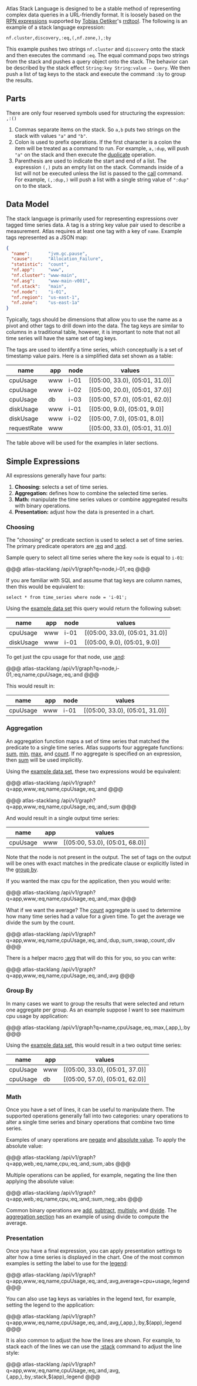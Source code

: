 Atlas Stack Language is designed to be a stable method of representing complex data queries in
a URL-friendly format. It is loosely based on the
[RPN expressions](http://oss.oetiker.ch/rrdtool/doc/rrdgraph_rpn.en.html) supported by
[Tobias Oetiker](https://tobi.oetiker.ch/hp/)'s [rrdtool](http://oss.oetiker.ch/rrdtool/).
The following is an example of a stack language expression:

`nf.cluster,discovery,:eq,(,nf.zone,),:by`

This example pushes two strings `nf.cluster` and `discovery` onto the stack and then executes the
command `:eq`. The equal command pops two strings from the stack and pushes a query object onto the
stack. The behavior can be described by the stack effect `String:key String:value – Query`. We then
push a list of tag keys to the stack and execute the command `:by` to group the results.

## Parts

There are only four reserved symbols used for structuring the expression: `,:()`

1. Commas separate items on the stack. So `a,b` puts two strings on the stack with values `"a"`
   and `"b"`.
2. Colon is used to prefix operations. If the first character is a colon the item will be treated
   as a command to run. For example, `a,:dup`, will push `"a"` on the stack and then execute the
   [duplicate](./ref/dup.md) operation.
3. Parenthesis are used to indicate the start and end of a list. The expression `(,)` puts an
   empty list on the stack. Commands inside of a list will not be executed unless the list is
   passed to the [call](./ref/call.md) command. For example, `(,:dup,)` will push a list with a single
   string value of `":dup"` on to the stack.

## Data Model

The stack language is primarily used for representing expressions over tagged time series
data. A tag is a string key value pair used to describe a measurement. Atlas requires at least
one tag with a key of `name`. Example tags represented as a JSON map:

```json
{
  "name":       "jvm.gc.pause",
  "cause":      "Allocation_Failure",
  "statistic":  "count",
  "nf.app":     "www",
  "nf.cluster": "www-main",
  "nf.asg":     "www-main-v001",
  "nf.stack":   "main",
  "nf.node":    "i-01",
  "nf.region":  "us-east-1",
  "nf.zone":    "us-east-1a"
}
```

Typically, tags should be dimensions that allow you to use the name as a pivot and other tags
to drill down into the data. The tag keys are similar to columns in a traditional table, however,
it is important to note that not all time series will have the same set of tag keys.

The tags are used to identify a time series, which conceptually is a set of timestamp value pairs.
Here is a simplified data set shown as a table:

| name        | app   | node   | values                         |
|-------------|-------|--------|--------------------------------|
| cpuUsage    | www   | i-01   | [(05:00, 33.0), (05:01, 31.0)] |
| cpuUsage    | www   | i-02   | [(05:00, 20.0), (05:01, 37.0)] |
| cpuUsage    | db    | i-03   | [(05:00, 57.0), (05:01, 62.0)] |
| diskUsage   | www   | i-01   | [(05:00,  9.0), (05:01,  9.0)] |
| diskUsage   | www   | i-02   | [(05:00,  7.0), (05:01,  8.0)] |
| requestRate | www   |        | [(05:00, 33.0), (05:01, 31.0)] |

The table above will be used for the examples in later sections.

## Simple Expressions

All expressions generally have four parts:

1. **Choosing:** selects a set of time series.
2. **Aggregation:** defines how to combine the selected time series.
3. **Math:** manipulate the time series values or combine aggregated results with binary operations.
4. **Presentation:** adjust how the data is presented in a chart.

### Choosing

The "choosing" or predicate section is used to select a set of time series. The
primary predicate operators are
[:eq](ref/eq.md) and [:and](ref/and.md).

Sample query to select all time series where the key `node` is equal to `i-01`:

@@@ atlas-stacklang
/api/v1/graph?q=node,i-01,:eq
@@@

If you are familiar with SQL and assume that tag keys are column names, then this would be
equivalent to:

```
select * from time_series where node = 'i-01';
```

Using the [example data set](#data-model) this query would return the following subset:

| name        | app   | node   | values                         |
|-------------|-------|--------|--------------------------------|
| cpuUsage    | www   | i-01   | [(05:00, 33.0), (05:01, 31.0)] |
| diskUsage   | www   | i-01   | [(05:00,  9.0), (05:01,  9.0)] |

To get just the cpu usage for that node, use [:and](ref/and.md):

@@@ atlas-stacklang
/api/v1/graph?q=node,i-01,:eq,name,cpuUsage,:eq,:and
@@@

This would result in:

| name        | app   | node   | values                         |
|-------------|-------|--------|--------------------------------|
| cpuUsage    | www   | i-01   | [(05:00, 33.0), (05:01, 31.0)] |

### Aggregation

An aggregation function maps a set of time series that matched the predicate to a single time series.
Atlas supports four aggregate functions: [sum](ref/sum.md), [min](ref/min.md), [max](ref/max.md), and
[count](ref/count.md). If no aggregate is specified on an expression, then [sum](ref/sum.md) will be
used implicitly.

Using the [example data set](#data-model), these two expressions would be equivalent:

@@@ atlas-stacklang
/api/v1/graph?q=app,www,:eq,name,cpuUsage,:eq,:and
@@@

@@@ atlas-stacklang
/api/v1/graph?q=app,www,:eq,name,cpuUsage,:eq,:and,:sum
@@@

And would result in a single output time series:

| name        | app   | values                         |
|-------------|-------|--------------------------------|
| cpuUsage    | www   | [(05:00, 53.0), (05:01, 68.0)] |

Note that the node is not present in the output. The set of tags on the output will be ones
with exact matches in the predicate clause or explicitly listed in the [group by](#group-by).

If you wanted the max cpu for the application, then you would write:

@@@ atlas-stacklang
/api/v1/graph?q=app,www,:eq,name,cpuUsage,:eq,:and,:max
@@@

What if we want the average? The [count](ref/count.md) aggregate is used to determine how many time
series had a value for a given time. To get the average we divide the sum by the count.

@@@ atlas-stacklang
/api/v1/graph?q=app,www,:eq,name,cpuUsage,:eq,:and,:dup,:sum,:swap,:count,:div
@@@

There is a helper macro [:avg](ref/avg.md) that will do this for you, so you can write:

@@@ atlas-stacklang
/api/v1/graph?q=app,www,:eq,name,cpuUsage,:eq,:and,:avg
@@@

### Group By

In many cases we want to group the results that were selected and return one aggregate per
group. As an example suppose I want to see maximum cpu usage by application:

@@@ atlas-stacklang
/api/v1/graph?q=name,cpuUsage,:eq,:max,(,app,),:by
@@@

Using the [example data set](#data-model), this would result in a two output time series:

| name        | app   | values                         |
|-------------|-------|--------------------------------|
| cpuUsage    | www   | [(05:00, 33.0), (05:01, 37.0)] |
| cpuUsage    | db    | [(05:00, 57.0), (05:01, 62.0)] |

### Math

Once you have a set of lines, it can be useful to manipulate them. The supported operations
generally fall into two categories: unary operations to alter a single time series and binary
operations that combine two time series.

Examples of unary operations are [negate](ref/neg.md) and [absolute value](ref/abs.md). To apply
the absolute value:

@@@ atlas-stacklang
/api/v1/graph?q=app,web,:eq,name,cpu,:eq,:and,:sum,:abs
@@@

Multiple operations can be applied, for example, negating the line then applying the absolute
value:

@@@ atlas-stacklang
/api/v1/graph?q=app,web,:eq,name,cpu,:eq,:and,:sum,:neg,:abs
@@@

Common binary operations are [add](ref/add.md), [subtract](ref/sub.md), [multiply](ref/mul.md), and
[divide](ref/div.md). The [aggregation section](#aggregation) has an example of using divide to
compute the average.

### Presentation

Once you have a final expression, you can apply presentation settings to alter how a time
series is displayed in the chart. One of the most common examples is setting the label
to use for the [legend](ref/legend.md):

@@@ atlas-stacklang
/api/v1/graph?q=app,www,:eq,name,cpuUsage,:eq,:and,:avg,average+cpu+usage,:legend
@@@

You can also use tag keys as variables in the legend text, for example, setting the legend to
the application:

@@@ atlas-stacklang
/api/v1/graph?q=app,www,:eq,name,cpuUsage,:eq,:and,:avg,(,app,),:by,$(app),:legend
@@@

It is also common to adjust the how the lines are shown. For example, to stack each of the lines
we can use the [:stack](ref/stack.md) command to adjust the line style:

@@@ atlas-stacklang
/api/v1/graph?q=app,www,:eq,name,cpuUsage,:eq,:and,:avg,(,app,),:by,:stack,$(app),:legend
@@@
